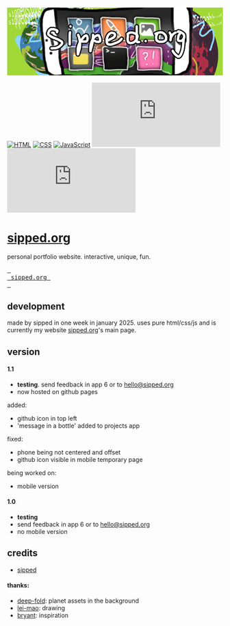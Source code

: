 ![sipped.org header](https://raw.githubusercontent.com/sippedaway/sipped.org/refs/heads/main/pictures/github%20sippedorg.png)

[![HTML](https://img.shields.io/badge/HTML-%23E34F26.svg?logo=html5&logoColor=white)](#)
[![CSS](https://img.shields.io/badge/CSS-1572B6?logo=css3&logoColor=fff)](#)
[![JavaScript](https://img.shields.io/badge/JavaScript-F7DF1E?logo=javascript&logoColor=000)](#)
[![GitHub created at](https://img.shields.io/github/created-at/sippedaway/sipped.org
)](#)
[![GitHub last commit](https://img.shields.io/github/last-commit/sippedaway/sipped.org
)](#)

# [sipped.org](https://sipped.org)
personal portfolio website. interactive, unique, fun.

[<kbd> <br> sipped.org <br> </kbd>](https://sipped.org)

## development
made by sipped in one week in january 2025. uses pure html/css/js and is currently my website [sipped.org](https://sipped.org/)'s main page.

## version
#### 1.1
- **testing**. send feedback in app 6 or to hello@sipped.org
- now hosted on github pages
  
added:
- github icon in top left
- 'message in a bottle' added to projects app
  
fixed:
- phone being not centered and offset
- github icon visible in mobile temporary page
  
being worked on:
- mobile version
#### 1.0
- **testing**
- send feedback in app 6 or to hello@sipped.org
- no mobile version

## credits
- [sipped](https://github.com/sippedaway)
#### thanks:
- [deep-fold](deep-fold.itch.io/pixel-planet-generator): planet assets in the background
- [lei-mao](https://leimao.github.io/blog/HTML-Canvas-Mouse-Touch-Drawing/): drawing
- [bryant](https://bryantcodes.art): inspiration
